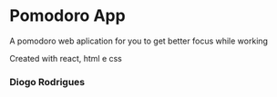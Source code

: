 # Pomodoro App  

A pomodoro web aplication for you to get better focus while working  

Created with react, html e css  

### Diogo Rodrigues
